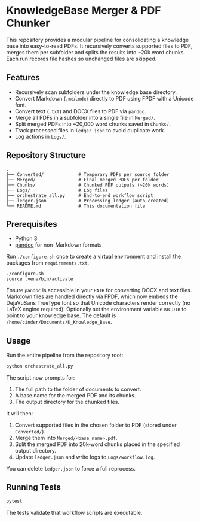 # KnowledgeBase Merger & PDF Chunker

This repository provides a modular pipeline for consolidating a knowledge base into easy-to-read PDFs. It recursively converts supported files to PDF, merges them per subfolder and splits the results into ~20k word chunks. Each run records file hashes so unchanged files are skipped.

## Features

- Recursively scan subfolders under the knowledge base directory.
- Convert Markdown (`.md`/`.mdx`) directly to PDF using FPDF with a Unicode font.
- Convert text (`.txt`) and DOCX files to PDF via `pandoc`.
- Merge all PDFs in a subfolder into a single file in `Merged/`.
- Split merged PDFs into ~20,000 word chunks saved in `Chunks/`.
- Track processed files in `ledger.json` to avoid duplicate work.
- Log actions in `Logs/`.

## Repository Structure

```text
.
├── Converted/             # Temporary PDFs per source folder
├── Merged/                # Final merged PDFs per folder
├── Chunks/                # Chunked PDF outputs (~20k words)
├── Logs/                  # Log files
├── orchestrate_all.py     # End-to-end workflow script
├── ledger.json            # Processing ledger (auto-created)
└── README.md              # This documentation file
```

## Prerequisites

- Python 3
- [pandoc](https://pandoc.org/installing.html) for non-Markdown formats

Run `./configure.sh` once to create a virtual environment and install the
packages from `requirements.txt`.

```
./configure.sh
source .venv/bin/activate
```

Ensure `pandoc` is accessible in your `PATH` for converting DOCX and text files. Markdown files are handled directly via FPDF, which now embeds the DejaVuSans TrueType font so that Unicode characters render correctly (no LaTeX engine required). Optionally set the environment variable `KB_DIR` to point to your knowledge base. The default is `/home/cinder/Documents/K_Knowledge_Base`.

## Usage

Run the entire pipeline from the repository root:

```bash
python orchestrate_all.py
```

The script now prompts for:
1. The full path to the folder of documents to convert.
2. A base name for the merged PDF and its chunks.
3. The output directory for the chunked files.

It will then:
1. Convert supported files in the chosen folder to PDF (stored under `Converted/`).
2. Merge them into `Merged/<base_name>.pdf`.
3. Split the merged PDF into 20k‑word chunks placed in the specified output directory.
4. Update `ledger.json` and write logs to `Logs/workflow.log`.

You can delete `ledger.json` to force a full reprocess.

## Running Tests

```bash
pytest
```

The tests validate that workflow scripts are executable.
